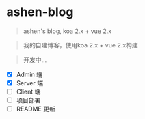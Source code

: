 # ashen-blog

> ashen's blog, koa 2.x + vue 2.x

> 我的自建博客，使用koa 2.x + vue 2.x构建

> 开发中...

- [x] Admin 端
- [x] Server 端
- [ ] Client 端
- [ ] 项目部署
- [ ] README 更新
